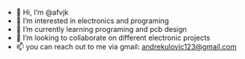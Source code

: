 - 👋 Hi, I’m @afvjk
- 👀 I’m interested in electronics and programing
- 🌱 I’m currently learning programing and pcb design
- 💞️ I’m looking to collaborate on different electronic projects
- 📫 you can reach out to me via gmail: andrekulovic123@gmail.com

<!---
afvjk/afvjk is a ✨ special ✨ repository because its `README.md` (this file) appears on your GitHub profile.
You can click the Preview link to take a look at your changes.
--->

